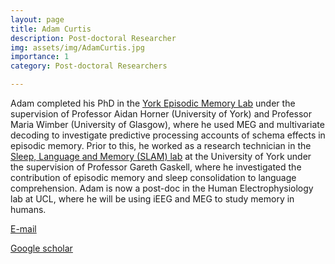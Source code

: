```yaml
---
layout: page
title: Adam Curtis
description: Post-doctoral Researcher
img: assets/img/AdamCurtis.jpg
importance: 1
category: Post-doctoral Researchers

---
```


Adam completed his PhD in the [York Episodic Memory Lab](http://www.aidanhorner.org/) under the supervision of Professor Aidan Horner (University of York) and Professor Maria Wimber (University of Glasgow), where he used MEG and multivariate decoding to investigate predictive processing accounts of schema effects in episodic memory. Prior to this, he worked as a research technician in the [Sleep, Language and Memory (SLAM) lab](https://www.york.ac.uk/psychology/research/language-cognition-memory/slam/) at the University of York under the supervision of Professor Gareth Gaskell, where he investigated the contribution of episodic memory and sleep consolidation to language comprehension. Adam is now a post-doc in the Human Electrophysiology lab at UCL, where he will be using iEEG and MEG to study memory in humans. 

[E-mail](mailto:adam.curtis@ucl.ac.uk)  
  
[Google scholar](https://scholar.google.com/citations?user=yTZF02AAAAAJ&hl=en)  
